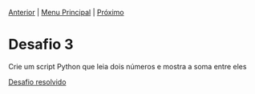 [Anterior](Desafio002.md) | [Menu Principal](/README.md/) | [Próximo](Desafio004.md)

# Desafio 3  

Crie um script Python que leia dois números e mostra a soma entre eles  

[Desafio resolvido](/Desafios/desafio003.py/)